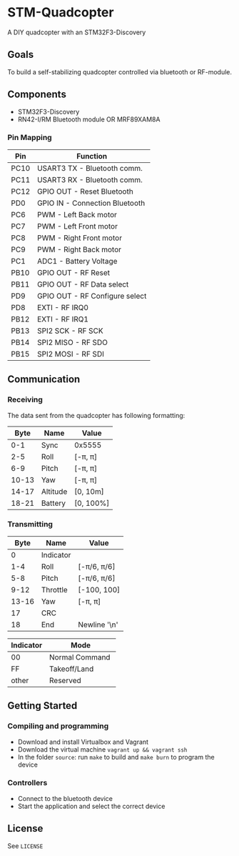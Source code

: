# STM-Quadcopter

A DIY quadcopter with an STM32F3-Discovery

## Goals

To build a self-stabilizing quadcopter controlled via bluetooth or RF-module.

## Components

* STM32F3-Discovery
* RN42-I/RM Bluetooth module OR MRF89XAM8A

### Pin Mapping

| Pin  | Function                       |
| ---  | --------                       |
| PC10 | USART3 TX - Bluetooth comm.    |
| PC11 | USART3 RX - Bluetooth comm.    |
| PC12 | GPIO OUT - Reset Bluetooth     |
| PD0  | GPIO IN - Connection Bluetooth |
| PC6  | PWM - Left Back motor          |
| PC7  | PWM - Left Front motor         |
| PC8  | PWM - Right Front motor        |
| PC9  | PWM - Right Back motor         |
| PC1  | ADC1 - Battery Voltage         |
| PB10 | GPIO OUT - RF Reset            |
| PB11 | GPIO OUT - RF Data select      |
| PD9  | GPIO OUT - RF Configure select |
| PD8  | EXTI - RF IRQ0                 |
| PB12 | EXTI - RF IRQ1                 |
| PB13 | SPI2 SCK - RF SCK              |
| PB14 | SPI2 MISO - RF SDO             |
| PB15 | SPI2 MOSI - RF SDI             |

## Communication

### Receiving

The data sent from the quadcopter has following formatting:

| Byte  | Name     | Value     |
| ---   | ---      | ---       |
| 0-1   | Sync     | 0x5555    |
| 2-5   | Roll     | [-π, π]   |
| 6-9   | Pitch    | [-π, π]   |
| 10-13 | Yaw      | [-π, π]   |
| 14-17 | Altitude | [0, 10m]  |
| 18-21 | Battery  | [0, 100%] |

### Transmitting

| Byte  | Name      | Value        |
| ---   | ----      | ---          |
| 0     | Indicator |              |
| 1-4   | Roll      | [-π/6, π/6]  |
| 5-8   | Pitch     | [-π/6, π/6]  |
| 9-12  | Throttle  | [-100, 100]  |
| 13-16 | Yaw       | [-π, π]      |
| 17    | CRC       |              |
| 18    | End       | Newline '\n' |

| Indicator | Mode            |
| ---       | ---             |
| 00        | Normal Command  |
| FF        | Takeoff/Land    |
| other     | Reserved        |

## Getting Started

### Compiling and programming
  - Download and install Virtualbox and Vagrant
  - Download the virtual machine `vagrant up && vagrant ssh`
  - In the folder `source`: run `make` to build and `make burn` to program the
    device

### Controllers
  - Connect to the bluetooth device
  - Start the application and select the correct device

## License
See `LICENSE`
